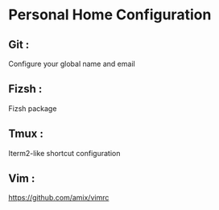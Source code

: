 # Personal Home Configuration

## Git :
Configure your global name and email

## Fizsh :
Fizsh package

## Tmux :
Iterm2-like shortcut configuration

## Vim :
https://github.com/amix/vimrc

